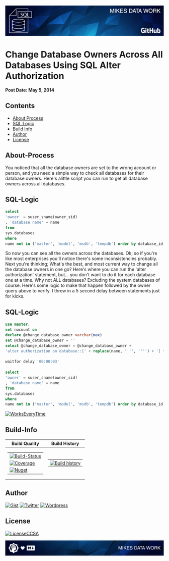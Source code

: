 ![MIKES DATA WORK GIT REPO](https://raw.githubusercontent.com/mikesdatawork/images/master/git_mikes_data_work_banner_01.png "Mikes Data Work")        

# Change Database Owners Across All Databases Using SQL Alter Authorization
**Post Date: May 5, 2014**        



## Contents    
- [About Process](##About-Process)  
- [SQL Logic](#SQL-Logic)  
- [Build Info](#Build-Info)  
- [Author](#Author)  
- [License](#License)       

## About-Process

<p>You noticed that all the database owners are set to the wrong account or person, and you need a simple way to check all databases for their database owners. Here's alittle script you can run to get all database owners across all databases.</p>      


## SQL-Logic
```SQL
select
'owner' = suser_sname(owner_sid)
, 'database name' = name
from
sys.databases
where
name not in ('master', 'model', 'msdb', 'tempdb') order by database_id asc
```
<p>So now you can see all the owners across the databases. Ok; so if you're like most enterprises you'll notice there's some inconsistencies probably. Next you're thinking; What's the best, and most current way to change all the database owners in one go? Here's where you can run the 'alter authorization' statement, but… you don't want to do it for each database one at a time. Why not ALL databases? Excluding the system databases of course.
Here's some logic to make that happen followed by the owner query above to verify. I threw in a 5 second delay between statements just for kicks.</p>      


## SQL-Logic
```SQL
use master;
set nocount on
declare @change_database_owner varchar(max)
set @change_database_owner = ''
select @change_database_owner = @change_database_owner +
'alter authorization on database::[' + replace(name, '''', '''') + '] to MyNewDBowner;' + char(10) from sys.databases where name not in ('master', 'model', 'msdb', 'tempdb') exec (@change_database_owner) --for xml path(''), type
 
waitfor delay '00:00:03'
 
select
'owner' = suser_sname(owner_sid)
, 'database name' = name
from
sys.databases
where
name not in ('master', 'model', 'msdb', 'tempdb') order by database_id asc
```


[![WorksEveryTime](https://forthebadge.com/images/badges/60-percent-of-the-time-works-every-time.svg)](https://shitday.de/)

## Build-Info

| Build Quality | Build History |
|--|--|
|<table><tr><td>[![Build-Status](https://ci.appveyor.com/api/projects/status/pjxh5g91jpbh7t84?svg?style=flat-square)](#)</td></tr><tr><td>[![Coverage](https://coveralls.io/repos/github/tygerbytes/ResourceFitness/badge.svg?style=flat-square)](#)</td></tr><tr><td>[![Nuget](https://img.shields.io/nuget/v/TW.Resfit.Core.svg?style=flat-square)](#)</td></tr></table>|<table><tr><td>[![Build history](https://buildstats.info/appveyor/chart/tygerbytes/resourcefitness)](#)</td></tr></table>|

## Author

[![Gist](https://img.shields.io/badge/Gist-MikesDataWork-<COLOR>.svg)](https://gist.github.com/mikesdatawork)
[![Twitter](https://img.shields.io/badge/Twitter-MikesDataWork-<COLOR>.svg)](https://twitter.com/mikesdatawork)
[![Wordpress](https://img.shields.io/badge/Wordpress-MikesDataWork-<COLOR>.svg)](https://mikesdatawork.wordpress.com/)

    
## License
[![LicenseCCSA](https://img.shields.io/badge/License-CreativeCommonsSA-<COLOR>.svg)](https://creativecommons.org/share-your-work/licensing-types-examples/)

![Mikes Data Work](https://raw.githubusercontent.com/mikesdatawork/images/master/git_mikes_data_work_banner_02.png "Mikes Data Work")

